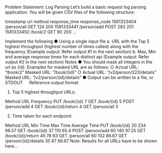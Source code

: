 Problem Statement: Log Parsing
Let’s build a basic request log parsing application. You will be given CSV files of the following structure:

timestamp	        url	                method	            response_time	response_code
1581333404	         /person/all	     GET	                    124	            200
1581333441	         /person/add	     POST	                    283	            201
1581333450	          /book/2	         GET	                     90	            200
… 

Implement the following
●	Using a single input file
a.	URL with the Top 5 highest throughput (highest number of times called) along with the frequency (Example output: Refer output #1 in the next section) 
b.	Max, Min and average response times for each distinct api (Example output: Refer output #2 in the next section) 
Notes 
●	You should mask all integers in the url as {id}. Examples for masked URL are as follows:
○	Actual URL: “/book/2” 
Masked URL: “/book/{id}”
○	Actual URL: “/v2/person/223/details”
Masked URL: “/v2/person/{id}/details”
●	Output can be written to a file, or STDOUT
 
Reference output format:
1.	Top 5 highest throughput URLs:

Method	URL	Frequency
PUT	/book/{id}	7
GET	/book/{id}	5
POST	/person/add	4
GET	/book/{id}/return	4
GET	/person/all	3

2.	Time taken for each endpoint:

Method	URL	Min Time	Max Time	Average Time
PUT	/book/{id}	20	234	98.57
GET	/book/{id}	37	110	65.4
POST	/person/add	60	140	97.25
GET	/book/{id}/return	45	78	63
GET	/person/all	60	102	86.67
GET	/person/{id}/details	35	87	66.67
Note: Results for all URLs have to be shown here...


